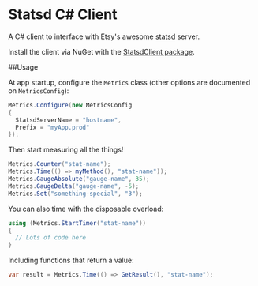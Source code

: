 Statsd C# Client
================

A C# client to interface with Etsy's awesome [statsd](https://github.com/etsy/statsd) server.

Install the client via NuGet with the [StatsdClient package](http://nuget.org/packages/StatsdClient).

##Usage

At app startup, configure the `Metrics` class (other options are documented on `MetricsConfig`):

``` C#
Metrics.Configure(new MetricsConfig
{
  StatsdServerName = "hostname",
  Prefix = "myApp.prod"
});
```

Then start measuring all the things!

``` C#
Metrics.Counter("stat-name");
Metrics.Time(() => myMethod(), "stat-name"));
Metrics.GaugeAbsolute("gauge-name", 35);
Metrics.GaugeDelta("gauge-name", -5);
Metrics.Set("something-special", "3");
```

You can also time with the disposable overload:

``` C#
using (Metrics.StartTimer("stat-name"))
{
  // Lots of code here
}
```

Including functions that return a value:

``` C#
var result = Metrics.Time(() => GetResult(), "stat-name");
```